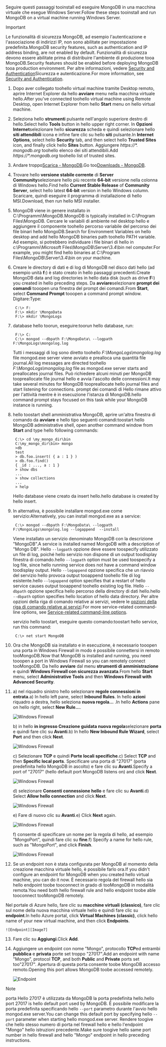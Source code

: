<span data-ttu-id="4ab04-101">Seguire questi passaggi tooinstall ed eseguire MongoDB in una macchina virtuale che esegue Windows Server.</span><span class="sxs-lookup"><span data-stu-id="4ab04-101">Follow these steps tooinstall and run MongoDB on a virtual machine running Windows Server.</span></span>

> [!IMPORTANT]
> <span data-ttu-id="4ab04-102">Le funzionalità di sicurezza MongoDB, ad esempio l'autenticazione e l'associazione di indirizzi IP, non sono abilitate per impostazione predefinita.</span><span class="sxs-lookup"><span data-stu-id="4ab04-102">MongoDB security features, such as authentication and IP address binding, are not enabled by default.</span></span> <span data-ttu-id="4ab04-103">Funzionalità di sicurezza devono essere abilitate prima di distribuire l'ambiente di produzione tooa MongoDB.</span><span class="sxs-lookup"><span data-stu-id="4ab04-103">Security features should be enabled before deploying MongoDB tooa production environment.</span></span>  <span data-ttu-id="4ab04-104">Per altre informazioni, vedere [Security and Authentication](http://www.mongodb.org/display/DOCS/Security+and+Authentication)Sicurezza e autenticazione.</span><span class="sxs-lookup"><span data-stu-id="4ab04-104">For more information, see [Security and Authentication](http://www.mongodb.org/display/DOCS/Security+and+Authentication).</span></span>
>
>

1. <span data-ttu-id="4ab04-105">Dopo aver collegato toohello virtual machine tramite Desktop remoto, aprire Internet Explorer da hello **avviare** menu nella macchina virtuale hello.</span><span class="sxs-lookup"><span data-stu-id="4ab04-105">After you've connected toohello virtual machine using Remote Desktop, open Internet Explorer from hello **Start** menu on hello virtual machine.</span></span>
2. <span data-ttu-id="4ab04-106">Seleziona hello **strumenti** pulsante nell'angolo superiore destro di hello.</span><span class="sxs-lookup"><span data-stu-id="4ab04-106">Select hello **Tools** button in hello upper right corner.</span></span>  <span data-ttu-id="4ab04-107">In **Opzioni Internet**selezionare hello **sicurezza** scheda e quindi selezionare hello **siti attendibili** icona e infine fare clic su hello **siti** pulsante.</span><span class="sxs-lookup"><span data-stu-id="4ab04-107">In **Internet Options**, select hello **Security** tab, and then select hello **Trusted Sites** icon, and finally click hello **Sites** button.</span></span> <span data-ttu-id="4ab04-108">Aggiungere *https://\*. mongodb.org* toohello elenco dei siti attendibili.</span><span class="sxs-lookup"><span data-stu-id="4ab04-108">Add *https://\*.mongodb.org* toohello list of trusted sites.</span></span>
3. <span data-ttu-id="4ab04-109">Andare troppo[Scarica - MongoDB](https://www.mongodb.com/download-center#community).</span><span class="sxs-lookup"><span data-stu-id="4ab04-109">Go too[Downloads - MongoDB](https://www.mongodb.com/download-center#community).</span></span>
4. <span data-ttu-id="4ab04-110">Trovare hello **versione stabile corrente** di **Server Community**selezionare hello più recente **64-bit** versione nella colonna di Windows hello.</span><span class="sxs-lookup"><span data-stu-id="4ab04-110">Find hello **Current Stable Release** of **Community Server**, select hello latest **64-bit** version in hello Windows column.</span></span> <span data-ttu-id="4ab04-111">Scaricare, quindi eseguire il programma di installazione di hello MSI.</span><span class="sxs-lookup"><span data-stu-id="4ab04-111">Download, then run hello MSI installer.</span></span>
5. <span data-ttu-id="4ab04-112">MongoDB viene in genere installato in C:\Programmi\MongoDB.</span><span class="sxs-lookup"><span data-stu-id="4ab04-112">MongoDB is typically installed in C:\Program Files\MongoDB.</span></span> <span data-ttu-id="4ab04-113">Cercare le variabili di ambiente nel desktop hello e aggiungere il componente toohello percorso variabile del percorso dei file binari hello MongoDB.</span><span class="sxs-lookup"><span data-stu-id="4ab04-113">Search for Environment Variables on hello desktop and add hello MongoDB binaries path toohello PATH variable.</span></span> <span data-ttu-id="4ab04-114">Ad esempio, si potrebbero individuare i file binari di hello in c:\Programmi\Microsoft Files\MongoDB\Server\3.4\bin nel computer.</span><span class="sxs-lookup"><span data-stu-id="4ab04-114">For example, you might find hello binaries at C:\Program Files\MongoDB\Server\3.4\bin on your machine.</span></span>
6. <span data-ttu-id="4ab04-115">Creare le directory di dati e di log di MongoDB nel disco dati hello (ad esempio unità **f:**) è stato creato in hello passaggi precedenti.</span><span class="sxs-lookup"><span data-stu-id="4ab04-115">Create MongoDB data and log directories in hello data disk (such as drive **F:**) you created in hello preceding steps.</span></span> <span data-ttu-id="4ab04-116">Da **avviare**selezionare **prompt dei comandi** tooopen una finestra del prompt dei comandi.</span><span class="sxs-lookup"><span data-stu-id="4ab04-116">From **Start**, select **Command Prompt** tooopen a command prompt window.</span></span>  <span data-ttu-id="4ab04-117">Digitare:</span><span class="sxs-lookup"><span data-stu-id="4ab04-117">Type:</span></span>

        C:\> F:
        F:\> mkdir \MongoData
        F:\> mkdir \MongoLogs
7. <span data-ttu-id="4ab04-118">database hello toorun, eseguire:</span><span class="sxs-lookup"><span data-stu-id="4ab04-118">toorun hello database, run:</span></span>

        F:\> C:
        C:\> mongod --dbpath F:\MongoData\ --logpath F:\MongoLogs\mongolog.log

    <span data-ttu-id="4ab04-119">Tutti i messaggi di log sono diretto toohello *F:\MongoLogs\mongolog.log* file mongod.exe server viene avviato e prealloca una quantità file journal.</span><span class="sxs-lookup"><span data-stu-id="4ab04-119">All log messages are directed toohello *F:\MongoLogs\mongolog.log* file as mongod.exe server starts and preallocates journal files.</span></span> <span data-ttu-id="4ab04-120">Può richiedere alcuni minuti per MongoDB toopreallocate file journal hello e avvia l'ascolto delle connessioni.</span><span class="sxs-lookup"><span data-stu-id="4ab04-120">It may take several minutes for MongoDB toopreallocate hello journal files and start listening for connections.</span></span> <span data-ttu-id="4ab04-121">prompt dei comandi di Hello rimane attivo per l'attività mentre è in esecuzione l'istanza di MongoDB.</span><span class="sxs-lookup"><span data-stu-id="4ab04-121">hello command prompt stays focused on this task while your MongoDB instance is running.</span></span>
8. <span data-ttu-id="4ab04-122">hello toostart shell amministrativa MongoDB, aprire un'altra finestra di comando da **avviare** e hello tipo seguenti comandi:</span><span class="sxs-lookup"><span data-stu-id="4ab04-122">toostart hello MongoDB administrative shell, open another command window from **Start** and type hello following commands:</span></span>

        C:\> cd \my_mongo_dir\bin  
        C:\my_mongo_dir\bin> mongo  
        >db  
        test
        > db.foo.insert( { a : 1 } )  
        > db.foo.find()  
        { _id : ..., a : 1 }  
        > show dbs  
        ...  
        > show collections  
        ...  
        > help  

    <span data-ttu-id="4ab04-123">Hello database viene creato da insert hello.</span><span class="sxs-lookup"><span data-stu-id="4ab04-123">hello database is created by hello insert.</span></span>
9. <span data-ttu-id="4ab04-124">In alternativa, è possibile installare mongod.exe come servizio:</span><span class="sxs-lookup"><span data-stu-id="4ab04-124">Alternatively, you can install mongod.exe as a service:</span></span>

        C:\> mongod --dbpath F:\MongoData\ --logpath F:\MongoLogs\mongolog.log --logappend  --install

    <span data-ttu-id="4ab04-125">Viene installato un servizio denominato MongoDB con la descrizione "MongoDB".</span><span class="sxs-lookup"><span data-stu-id="4ab04-125">A service is installed named MongoDB with a description of "Mongo DB".</span></span> <span data-ttu-id="4ab04-126">Hello `--logpath` opzione deve essere toospecify utilizzato un file di log, poiché hello servizio non dispone di un output toodisplay finestra di comando.</span><span class="sxs-lookup"><span data-stu-id="4ab04-126">hello `--logpath` option must be used toospecify a log file, since hello running service does not have a command window toodisplay output.</span></span>  <span data-ttu-id="4ab04-127">Hello `--logappend` opzione specifica che un riavvio del servizio hello provoca output tooappend toohello file di log esistente.</span><span class="sxs-lookup"><span data-stu-id="4ab04-127">hello `--logappend` option specifies that a restart of hello service causes output tooappend toohello existing log file.</span></span>  <span data-ttu-id="4ab04-128">Hello `--dbpath` opzione specifica hello percorso della directory di dati hello.</span><span class="sxs-lookup"><span data-stu-id="4ab04-128">hello `--dbpath` option specifies hello location of hello data directory.</span></span> <span data-ttu-id="4ab04-129">Per altre opzioni della riga di comando relative ai servizi, vedere le [opzioni della riga di comando relative ai servizi][MongoWindowsSvcOptions].</span><span class="sxs-lookup"><span data-stu-id="4ab04-129">For more service-related command-line options, see [Service-related command-line options][MongoWindowsSvcOptions].</span></span>

    <span data-ttu-id="4ab04-130">servizio hello toostart, eseguire questo comando:</span><span class="sxs-lookup"><span data-stu-id="4ab04-130">toostart hello service, run this command:</span></span>

        C:\> net start MongoDB
10. <span data-ttu-id="4ab04-131">Ora che MongoDB sia installato e in esecuzione, è necessario tooopen una porta in Windows Firewall in modo è possibile connettersi in remoto tooMongoDB.</span><span class="sxs-lookup"><span data-stu-id="4ab04-131">Now that MongoDB is installed and running, you need tooopen a port in Windows Firewall so you can remotely connect tooMongoDB.</span></span>  <span data-ttu-id="4ab04-132">Da hello **avviare** dal menu **strumenti di amministrazione** e quindi **Windows Firewall con sicurezza avanzata**.</span><span class="sxs-lookup"><span data-stu-id="4ab04-132">From hello **Start** menu, select **Administrative Tools** and then **Windows Firewall with Advanced Security**.</span></span>
11. <span data-ttu-id="4ab04-133">a) nel riquadro sinistro hello selezionare **regole connessioni in entrata**.</span><span class="sxs-lookup"><span data-stu-id="4ab04-133">a) In hello left pane, select **Inbound Rules**.</span></span>  <span data-ttu-id="4ab04-134">In hello **azioni** riquadro a destra, hello seleziona **nuova regola...** .</span><span class="sxs-lookup"><span data-stu-id="4ab04-134">In hello **Actions** pane on hello right, select **New Rule...**.</span></span>

    ![Windows Firewall][Image1]

    <span data-ttu-id="4ab04-136">b) in hello **in ingresso Creazione guidata nuova regola**selezionare **porta** e quindi fare clic su **Avanti**.</span><span class="sxs-lookup"><span data-stu-id="4ab04-136">b) In hello **New Inbound Rule Wizard**, select **Port** and then click **Next**.</span></span>

    ![Windows Firewall][Image2]

    <span data-ttu-id="4ab04-138">c) Selezionare **TCP** e quindi **Porte locali specifiche**.</span><span class="sxs-lookup"><span data-stu-id="4ab04-138">c) Select **TCP** and then **Specific local ports**.</span></span>  <span data-ttu-id="4ab04-139">Specificare una porta di "27017" (porta predefinita hello MongoDB in ascolto) e fare clic su **Avanti**.</span><span class="sxs-lookup"><span data-stu-id="4ab04-139">Specify a port of "27017" (hello default port MongoDB listens on) and click **Next**.</span></span>

    ![Windows Firewall][Image3]

    <span data-ttu-id="4ab04-141">d) selezionare **Consenti connessione hello** e fare clic su **Avanti**.</span><span class="sxs-lookup"><span data-stu-id="4ab04-141">d) Select **Allow hello connection** and click **Next**.</span></span>

    ![Windows Firewall][Image4]

    <span data-ttu-id="4ab04-143">e) Fare di nuovo clic su **Avanti**.</span><span class="sxs-lookup"><span data-stu-id="4ab04-143">e) Click **Next** again.</span></span>

    ![Windows Firewall][Image5]

    <span data-ttu-id="4ab04-145">f) consente di specificare un nome per la regola di hello, ad esempio "MongoPort", quindi fare clic su **fine**.</span><span class="sxs-lookup"><span data-stu-id="4ab04-145">f) Specify a name for hello rule, such as "MongoPort", and click **Finish**.</span></span>

    ![Windows Firewall][Image6]

12. <span data-ttu-id="4ab04-147">Se un endpoint non è stata configurata per MongoDB al momento della creazione macchina virtuale hello, è possibile farlo ora.</span><span class="sxs-lookup"><span data-stu-id="4ab04-147">If you didn't configure an endpoint for MongoDB when you created hello virtual machine, you can do it now.</span></span> <span data-ttu-id="4ab04-148">È necessario regola del firewall hello sia hello endpoint toobe tooconnect in grado di tooMongoDB in modalità remota.</span><span class="sxs-lookup"><span data-stu-id="4ab04-148">You need both hello firewall rule and hello endpoint toobe able tooconnect tooMongoDB remotely.</span></span>

  <span data-ttu-id="4ab04-149">Nel portale di Azure hello, fare clic su **macchine virtuali (classico)**, fare clic sul nome della nuova macchina virtuale hello e quindi fare clic su **endpoint**.</span><span class="sxs-lookup"><span data-stu-id="4ab04-149">In hello Azure portal, click **Virtual Machines (classic)**, click hello name of your new virtual machine, and then click **Endpoints**.</span></span>

    ![Endpoint][Image7]

13. <span data-ttu-id="4ab04-151">Fare clic su **Aggiungi**.</span><span class="sxs-lookup"><span data-stu-id="4ab04-151">Click **Add**.</span></span>

14. <span data-ttu-id="4ab04-152">Aggiungere un endpoint con nome "Mongo", protocollo **TCP**ed entrambi **pubblica** e **privata** porte set troppo "27017".</span><span class="sxs-lookup"><span data-stu-id="4ab04-152">Add an endpoint with name "Mongo", protocol **TCP**, and both **Public** and **Private** ports set too"27017".</span></span> <span data-ttu-id="4ab04-153">Apertura di questa porta consente toobe MongoDB accesso remoto.</span><span class="sxs-lookup"><span data-stu-id="4ab04-153">Opening this port allows MongoDB toobe accessed remotely.</span></span>

    ![Endpoint][Image9]

> [!NOTE]
> <span data-ttu-id="4ab04-155">porta Hello 27017 è utilizzata da MongoDB la porta predefinita hello.</span><span class="sxs-lookup"><span data-stu-id="4ab04-155">hello port 27017 is hello default port used by MongoDB.</span></span> <span data-ttu-id="4ab04-156">È possibile modificare la porta predefinita specificando hello `--port` parametro durante l'avvio hello mongod.exe server.</span><span class="sxs-lookup"><span data-stu-id="4ab04-156">You can change this default port by specifying hello `--port` parameter when starting hello mongod.exe server.</span></span> <span data-ttu-id="4ab04-157">Rendere toogive che hello stesso numero di porta nel firewall hello e hello l'endpoint "Mongo" hello istruzioni precedente.</span><span class="sxs-lookup"><span data-stu-id="4ab04-157">Make sure toogive hello same port number in hello firewall and hello "Mongo" endpoint in hello preceding instructions.</span></span>
>
>

[MongoDownloads]: http://www.mongodb.org/downloads

[MongoWindowsSvcOptions]: http://www.mongodb.org/display/DOCS/Windows+Service


[Image1]: ./media/install-and-run-mongo-on-win2k8-vm/WinFirewall1.png
[Image2]: ./media/install-and-run-mongo-on-win2k8-vm/WinFirewall2.png
[Image3]: ./media/install-and-run-mongo-on-win2k8-vm/WinFirewall3.png
[Image4]: ./media/install-and-run-mongo-on-win2k8-vm/WinFirewall4.png
[Image5]: ./media/install-and-run-mongo-on-win2k8-vm/WinFirewall5.png
[Image6]: ./media/install-and-run-mongo-on-win2k8-vm/WinFirewall6.png
[Image7]: ./media/install-and-run-mongo-on-win2k8-vm/menusendpointadd.png
<!-- Removed 03/08/2017. Not in new portal. -->
<!-- [Image8]: ./media/install-and-run-mongo-on-win2k8-vm/WinVmAddEndpoint2.png
-->
[Image9]: ./media/install-and-run-mongo-on-win2k8-vm/newendpointdetails.png
